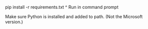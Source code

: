 pip install -r requirements.txt
^
Run in command prompt

Make sure Python is installed and added to path.
(Not the Microsoft version.)
